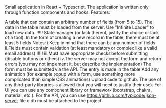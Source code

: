 Small application in React + Typescript. The application is written only through function components and hooks.
Features:

A table that can contain an arbitrary number of fields (from 5 to 15).
The data in the table must be loaded from the server.
Use "Infinite Loader" to load new data. !!!!!
State manager (or lack thereof, justify the choice or lack of a tool).
In the form of creating a new record in the table, there must be at least 5 fields
Notes:
i.Keep in mind that there can be any number of fields
ii.Fields must contain validation (at least mandatory or complex like a valid
email address) !!!!! iii.Must have appropriate checks before submitting (disable buttons or others) iv.The server may not accept the form and return errors (you may not implement it, but describe the implementation)
The form must be submitted via the API. The entry is made in the table
Add any animation (for example popup with a form, use something more complicated than simple CSS animations)
Upload code to github.
The use of any third-party libraries is allowed (but you will need to justify their use).
For UI you can use any component library or framework (bootstrap, chakra, material, etc.).
For the API, you can use https://github.com/typicode/json-server file c db must be attached to the project.
